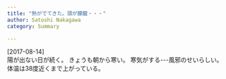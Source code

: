 ```yaml
---
title: "熱がでてきた。頭が朦朧・・・"
author: Satoshi Nakagawa
category: Summary

---
```


[2017-08-14]  
 陽が出ない日が続く。
きょうも朝から寒い。
寒気がする---風邪のせいらしい。
体温は38度近くまで上がっている。

